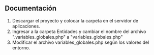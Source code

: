 ## Documentación

1. Descargar el proyecto y colocar la carpeta en el servidor de aplicaciones.
2. Ingresar a la carpeta Entidades y cambiar el nombre del archivo ".variables_globales.php" a "variables_globales.php"
3. Modificar el archivo variables_globales.php según los valores del entorno.